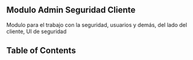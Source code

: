 ## Modulo Admin Seguridad Cliente

Modulo para el trabajo con la seguridad, usuarios y demás, del lado del cliente, UI de seguridad

## Table of Contents